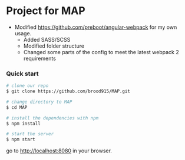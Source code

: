# Project for MAP

* Modified https://github.com/preboot/angular-webpack for my own usage.
    - Added SASS/SCSS
    - Modified folder structure
    - Changed some parts of the config to meet the latest webpack 2 requirements



### Quick start

```bash
# clone our repo
$ git clone https://github.com/brood915/MAP.git

# change directory to MAP
$ cd MAP

# install the dependencies with npm
$ npm install

# start the server
$ npm start
```

go to [http://localhost:8080](http://localhost:8080) in your browser.

